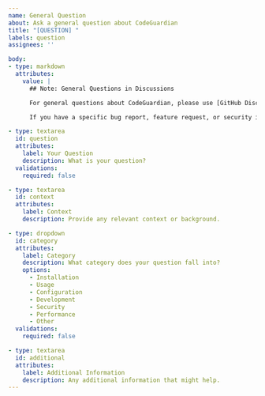 ```yaml
---
name: General Question
about: Ask a general question about CodeGuardian
title: "[QUESTION] "
labels: question
assignees: ''

body:
- type: markdown
  attributes:
    value: |
      ## Note: General Questions in Discussions

      For general questions about CodeGuardian, please use [GitHub Discussions](https://github.com/d-oit/do-codeguardian/discussions) instead of creating an issue. Discussions are better suited for questions, brainstorming, and community interaction.

      If you have a specific bug report, feature request, or security issue, feel free to proceed with this issue template.

- type: textarea
  id: question
  attributes:
    label: Your Question
    description: What is your question?
  validations:
    required: false

- type: textarea
  id: context
  attributes:
    label: Context
    description: Provide any relevant context or background.

- type: dropdown
  id: category
  attributes:
    label: Category
    description: What category does your question fall into?
    options:
      - Installation
      - Usage
      - Configuration
      - Development
      - Security
      - Performance
      - Other
  validations:
    required: false

- type: textarea
  id: additional
  attributes:
    label: Additional Information
    description: Any additional information that might help.
---
```

